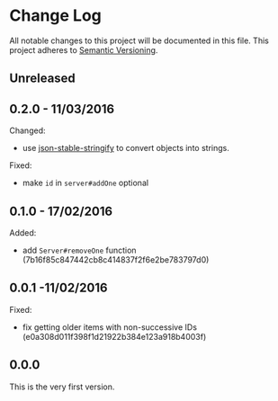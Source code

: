 
# Change Log

All notable changes to this project will be documented in this file.
This project adheres to [Semantic Versioning](http://semver.org/).


## Unreleased


## 0.2.0 - 11/03/2016

Changed:

* use [json-stable-stringify](https://github.com/substack/json-stable-stringify)
  to convert objects into strings.

Fixed:

* make `id` in `server#addOne` optional


## 0.1.0 - 17/02/2016

Added:

* add `Server#removeOne` function (7b16f85c847442cb8c414837f2f6e2be783797d0)


## 0.0.1 -11/02/2016

Fixed:

* fix getting older items with non-successive IDs (e0a308d011f398f1d21922b384e123a918b4003f)


## 0.0.0

This is the very first version.

